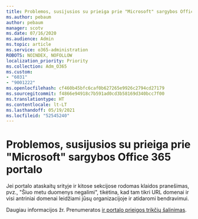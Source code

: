```yaml
---
title: Problemos, susijusios su prieiga prie "Microsoft" sargybos Office 365 portalo
ms.author: pebaum
author: pebaum
manager: scotv
ms.date: 07/16/2020
ms.audience: Admin
ms.topic: article
ms.service: o365-administration
ROBOTS: NOINDEX, NOFOLLOW
localization_priority: Priority
ms.collection: Adm_O365
ms.custom:
- "6031"
- "9001222"
ms.openlocfilehash: cf460b45bfc6caf0b627265e9926c2794cd27179
ms.sourcegitcommit: f4866e94918c7b591ad0cd3b58169d340bcc7f00
ms.translationtype: HT
ms.contentlocale: lt-LT
ms.lasthandoff: 05/19/2021
ms.locfileid: "52545240"
---
```

# <a name="issues-accessing-sections-of-microsoft-defender-for-office-365-portal"></a>Problemos, susijusios su prieiga prie "Microsoft" sargybos Office 365 portalo

Jei portalo ataskaitų srityje ir kitose sekcijose rodomas klaidos pranešimas, pvz., "Šiuo metu duomenys negalimi", tikėtina, kad tam tikri URL domenai ir visi antriniai domenai leidžiami jūsų organizacijoje ir atidaromi bendravimui. 

Daugiau informacijos žr. Prenumeratos [ir portalo prieigos trikčių šalinimas](/windows/security/threat-protection/microsoft-defender-atp/troubleshoot-onboarding-error-messages#data-currently-isnt-available-on-some-sections-of-the-portal).